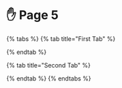 # ✋ Page 5

{% tabs %}
{% tab title="First Tab" %}

{% endtab %}

{% tab title="Second Tab" %}

{% endtab %}
{% endtabs %}
